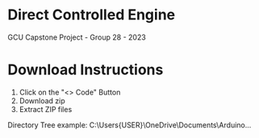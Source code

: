 # Direct Controlled Engine
GCU Capstone Project - Group 28 - 2023


# Download Instructions
1. Click on the "<> Code" Button
2. Download zip
3. Extract ZIP files

Directory Tree example:
C:\Users\{USER}\OneDrive\Documents\Arduino\...
